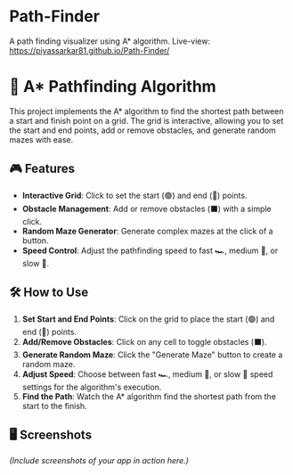 # Path-Finder
A path finding visualizer using A* algorithm.
Live-view:  https://piyassarkar81.github.io/Path-Finder/

<h1>🧠 A* Pathfinding Algorithm</h1>

<p>
    This project implements the A* algorithm to find the shortest path between a start and finish point on a grid.
    The grid is interactive, allowing you to set the start and end points, add or remove obstacles, and generate
    random mazes with ease.
</p>

<h2>🎮 Features</h2>
<ul>
    <li><strong>Interactive Grid</strong>: Click to set the start (🟢) and end (🔴) points.</li>
    <li><strong>Obstacle Management</strong>: Add or remove obstacles (⬛) with a simple click.</li>
    <li><strong>Random Maze Generator</strong>: Generate complex mazes at the click of a button.</li>
    <li><strong>Speed Control</strong>: Adjust the pathfinding speed to fast 🏎️, medium 🚶, or slow 🐢.</li>
</ul>

<h2>🛠️ How to Use</h2>
<ol>
    <li><strong>Set Start and End Points</strong>: Click on the grid to place the start (🟢) and end (🔴) points.</li>
    <li><strong>Add/Remove Obstacles</strong>: Click on any cell to toggle obstacles (⬛).</li>
    <li><strong>Generate Random Maze</strong>: Click the "Generate Maze" button to create a random maze.</li>
    <li><strong>Adjust Speed</strong>: Choose between fast 🏎️, medium 🚶, or slow 🐢 speed settings for the algorithm's execution.</li>
    <li><strong>Find the Path</strong>: Watch the A* algorithm find the shortest path from the start to the finish.</li>
</ol>

<h2>🖥️ Screenshots</h2>
<p>
    <em>(Include screenshots of your app in action here.)</em>
</p>
